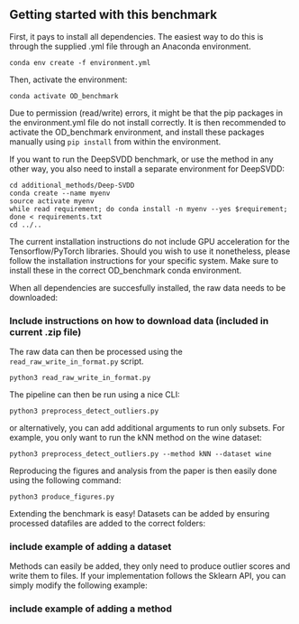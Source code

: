 ##  Getting started with this benchmark

First, it pays to install all dependencies. The easiest way to do this is through the supplied .yml file through an Anaconda environment.
```
conda env create -f environment.yml
```

Then, activate the environment:
```
conda activate OD_benchmark
```

Due to permission (read/write) errors, it might be that the pip packages in the environment.yml file do not install correctly. It is then recommended to activate the OD_benchmark environment, and install these packages manually using `pip install` from within the environment.

If you want to run the DeepSVDD benchmark, or use the method in any other way, you also need to install a separate environment for DeepSVDD:

```
cd additional_methods/Deep-SVDD
conda create --name myenv
source activate myenv
while read requirement; do conda install -n myenv --yes $requirement; done < requirements.txt
cd ../..
```

The current installation instructions do not include GPU acceleration for the Tensorflow/PyTorch libraries. Should you wish to use it nonetheless, please follow the installation instructions for your specific system. Make sure to install these in the correct OD_benchmark conda environment.

When all dependencies are succesfully installed, the raw data needs to be downloaded:

### Include instructions on how to download data (included in current .zip file)

The raw data can then be processed using the `read_raw_write_in_format.py` script.

```
python3 read_raw_write_in_format.py
```

The pipeline can then be run using a nice CLI:

```
python3 preprocess_detect_outliers.py
```

or alternatively, you can add additional arguments to run only subsets. For example, you only want to run the kNN method on the wine dataset:

```
python3 preprocess_detect_outliers.py --method kNN --dataset wine
```

Reproducing the figures and analysis from the paper is then easily done using the following command:


```
python3 produce_figures.py
```


Extending the benchmark is easy! Datasets can be added by ensuring processed datafiles are added to the correct folders:
### include example of adding a dataset

Methods can easily be added, they only need to produce outlier scores and write them to files. If your implementation follows the Sklearn API, you can simply modify the following example:

### include example of adding a method
